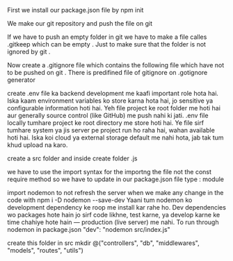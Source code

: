 First we install our package.json file by npm init

We make our git repository and push the file on git 

If we have to push an empty folder in git we have to make a file calles .gitkeep which can be empty . Just to make sure that the folder is not ignored by git .

Now create a .gitignore file which contains the following file which have not to be pushed on git . There is predifined file of gitignore on .gotignore generator

create .env file ka backend development me kaafi important role hota hai. Iska kaam environment variables ko store karna hota hai, jo sensitive ya configurable information hoti hai. Yeh file project ke root folder me hoti hai aur generally source control (like GitHub) me push nahi ki jati.
.env file locally tumhare project ke root directory me store hoti hai. Ye file sirf tumhare system ya jis server pe project run ho raha hai, wahan available hoti hai. Iska koi cloud ya external storage default me nahi hota, jab tak tum khud upload na karo.

create a src folder and inside create folder .js

we have to use the import syntax for the importng the file not the const require method so we have to update in our package.json file type : module

import nodemon to not refresh the server when we make any change in the code with npm i -D nodemon
--save-dev
Yaani tum nodemon ko development dependency ke roop me install kar rahe ho. Dev dependencies wo packages hote hain jo sirf code likhne, test karne, ya develop karne ke time chahiye hote hain — production (live server) me nahi.
To run through nodemon in package.json "dev": "nodemon src/index.js"


  create this folder in src mkdir @("controllers", "db", "middlewares", "models", "routes", "utils")